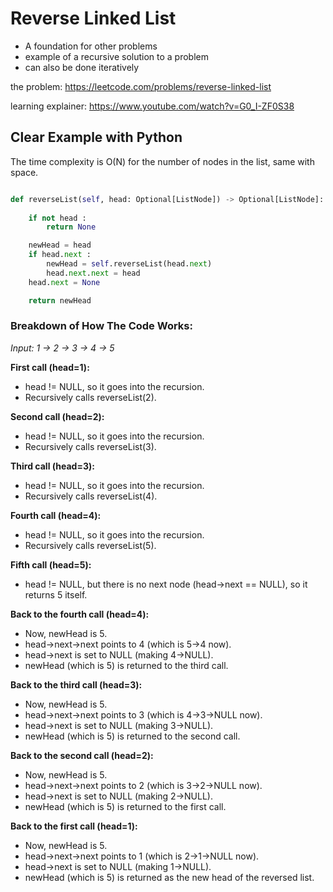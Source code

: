 # Reverse Linked List

- A foundation for other problems
- example of a recursive solution to a problem
- can also be done iteratively

the problem:
https://leetcode.com/problems/reverse-linked-list

learning explainer:
https://www.youtube.com/watch?v=G0_I-ZF0S38

## Clear Example with Python

The time complexity is O(N) for the number of nodes in the list, same with space.

```python

def reverseList(self, head: Optional[ListNode]) -> Optional[ListNode]:
    
    if not head :
        return None

    newHead = head
    if head.next :
        newHead = self.reverseList(head.next)
        head.next.next = head
    head.next = None    

    return newHead    

```

### Breakdown of How The Code Works:

*Input: 1 -> 2 -> 3 -> 4 -> 5*

**First call (head=1):**

  - head != NULL, so it goes into the recursion.
  - Recursively calls reverseList(2).

**Second call (head=2):**

  - head != NULL, so it goes into the recursion.
  - Recursively calls reverseList(3).

**Third call (head=3):**

  - head != NULL, so it goes into the recursion.
  - Recursively calls reverseList(4).

**Fourth call (head=4):**

  - head != NULL, so it goes into the recursion.
  - Recursively calls reverseList(5).

**Fifth call (head=5):**

  - head != NULL, but there is no next node (head->next == NULL), so it returns 5 itself.

**Back to the fourth call (head=4):**

  - Now, newHead is 5.
  - head->next->next points to 4 (which is 5->4 now).
  - head->next is set to NULL (making 4->NULL).
  - newHead (which is 5) is returned to the third call.
  
**Back to the third call (head=3):**

  - Now, newHead is 5.
  - head->next->next points to 3 (which is 4->3->NULL now).
  - head->next is set to NULL (making 3->NULL).
  - newHead (which is 5) is returned to the second call.

**Back to the second call (head=2):**

  - Now, newHead is 5.
  - head->next->next points to 2 (which is 3->2->NULL now).
  - head->next is set to NULL (making 2->NULL).
  - newHead (which is 5) is returned to the first call.

**Back to the first call (head=1):**

  - Now, newHead is 5.
  - head->next->next points to 1 (which is 2->1->NULL now).
  - head->next is set to NULL (making 1->NULL).
  - newHead (which is 5) is returned as the new head of the reversed list.


